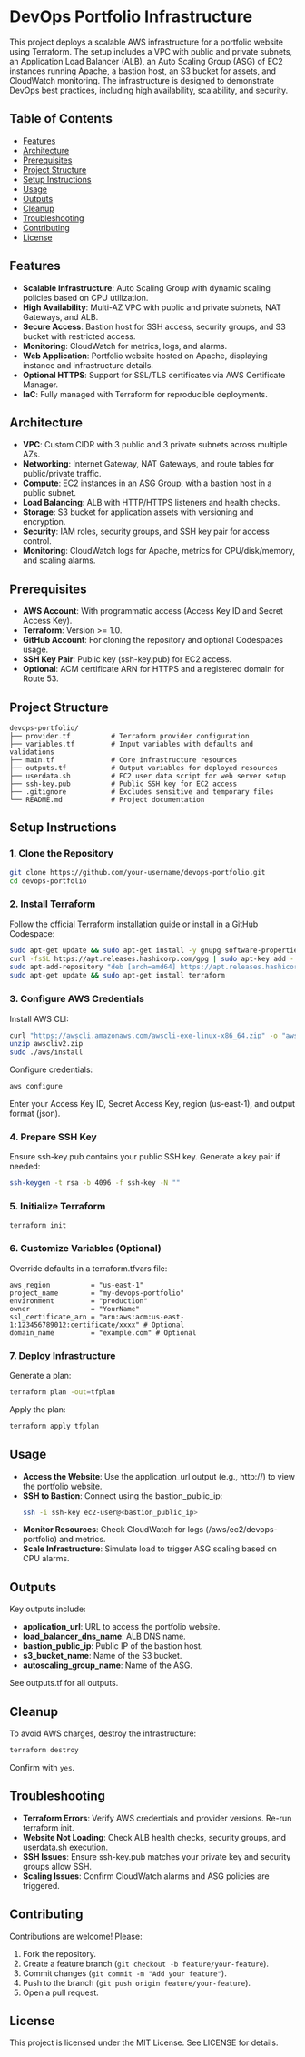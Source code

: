 # DevOps Portfolio Infrastructure

This project deploys a scalable AWS infrastructure for a portfolio website using Terraform. The setup includes a VPC with public and private subnets, an Application Load Balancer (ALB), an Auto Scaling Group (ASG) of EC2 instances running Apache, a bastion host, an S3 bucket for assets, and CloudWatch monitoring. The infrastructure is designed to demonstrate DevOps best practices, including high availability, scalability, and security.

## Table of Contents

- [Features](#features)
- [Architecture](#architecture)
- [Prerequisites](#prerequisites)
- [Project Structure](#project-structure)
- [Setup Instructions](#setup-instructions)
- [Usage](#usage)
- [Outputs](#outputs)
- [Cleanup](#cleanup)
- [Troubleshooting](#troubleshooting)
- [Contributing](#contributing)
- [License](#license)

## Features

- **Scalable Infrastructure**: Auto Scaling Group with dynamic scaling policies based on CPU utilization.
- **High Availability**: Multi-AZ VPC with public and private subnets, NAT Gateways, and ALB.
- **Secure Access**: Bastion host for SSH access, security groups, and S3 bucket with restricted access.
- **Monitoring**: CloudWatch for metrics, logs, and alarms.
- **Web Application**: Portfolio website hosted on Apache, displaying instance and infrastructure details.
- **Optional HTTPS**: Support for SSL/TLS certificates via AWS Certificate Manager.
- **IaC**: Fully managed with Terraform for reproducible deployments.

## Architecture

- **VPC**: Custom CIDR with 3 public and 3 private subnets across multiple AZs.
- **Networking**: Internet Gateway, NAT Gateways, and route tables for public/private traffic.
- **Compute**: EC2 instances in an ASG Group, with a bastion host in a public subnet.
- **Load Balancing**: ALB with HTTP/HTTPS listeners and health checks.
- **Storage**: S3 bucket for application assets with versioning and encryption.
- **Security**: IAM roles, security groups, and SSH key pair for access control.
- **Monitoring**: CloudWatch logs for Apache, metrics for CPU/disk/memory, and scaling alarms.

## Prerequisites

- **AWS Account**: With programmatic access (Access Key ID and Secret Access Key).
- **Terraform**: Version >= 1.0.
- **GitHub Account**: For cloning the repository and optional Codespaces usage.
- **SSH Key Pair**: Public key (ssh-key.pub) for EC2 access.
- **Optional**: ACM certificate ARN for HTTPS and a registered domain for Route 53.

## Project Structure

```
devops-portfolio/
├── provider.tf          # Terraform provider configuration
├── variables.tf         # Input variables with defaults and validations
├── main.tf              # Core infrastructure resources
├── outputs.tf           # Output variables for deployed resources
├── userdata.sh          # EC2 user data script for web server setup
├── ssh-key.pub          # Public SSH key for EC2 access
├── .gitignore           # Excludes sensitive and temporary files
└── README.md            # Project documentation
```

## Setup Instructions

### 1. Clone the Repository

```bash
git clone https://github.com/your-username/devops-portfolio.git
cd devops-portfolio
```

### 2. Install Terraform

Follow the official Terraform installation guide or install in a GitHub Codespace:

```bash
sudo apt-get update && sudo apt-get install -y gnupg software-properties-common curl
curl -fsSL https://apt.releases.hashicorp.com/gpg | sudo apt-key add -
sudo apt-add-repository "deb [arch=amd64] https://apt.releases.hashicorp.com $(lsb_release -cs) main"
sudo apt-get update && sudo apt-get install terraform
```

### 3. Configure AWS Credentials

Install AWS CLI:

```bash
curl "https://awscli.amazonaws.com/awscli-exe-linux-x86_64.zip" -o "awscliv2.zip"
unzip awscliv2.zip
sudo ./aws/install
```

Configure credentials:

```bash
aws configure
```

Enter your Access Key ID, Secret Access Key, region (us-east-1), and output format (json).

### 4. Prepare SSH Key

Ensure ssh-key.pub contains your public SSH key. Generate a key pair if needed:

```bash
ssh-keygen -t rsa -b 4096 -f ssh-key -N ""
```

### 5. Initialize Terraform

```bash
terraform init
```

### 6. Customize Variables (Optional)

Override defaults in a terraform.tfvars file:

```hcl
aws_region          = "us-east-1"
project_name        = "my-devops-portfolio"
environment         = "production"
owner               = "YourName"
ssl_certificate_arn = "arn:aws:acm:us-east-1:123456789012:certificate/xxxx" # Optional
domain_name         = "example.com" # Optional
```

### 7. Deploy Infrastructure

Generate a plan:

```bash
terraform plan -out=tfplan
```

Apply the plan:

```bash
terraform apply tfplan
```

## Usage

- **Access the Website**: Use the application_url output (e.g., http://<alb-dns-name>) to view the portfolio website.
- **SSH to Bastion**: Connect using the bastion_public_ip:
  ```bash
  ssh -i ssh-key ec2-user@<bastion_public_ip>
  ```
- **Monitor Resources**: Check CloudWatch for logs (/aws/ec2/devops-portfolio) and metrics.
- **Scale Infrastructure**: Simulate load to trigger ASG scaling based on CPU alarms.

## Outputs

Key outputs include:

- **application_url**: URL to access the portfolio website.
- **load_balancer_dns_name**: ALB DNS name.
- **bastion_public_ip**: Public IP of the bastion host.
- **s3_bucket_name**: Name of the S3 bucket.
- **autoscaling_group_name**: Name of the ASG.

See outputs.tf for all outputs.

## Cleanup

To avoid AWS charges, destroy the infrastructure:

```bash
terraform destroy
```

Confirm with `yes`.

## Troubleshooting

- **Terraform Errors**: Verify AWS credentials and provider versions. Re-run terraform init.
- **Website Not Loading**: Check ALB health checks, security groups, and userdata.sh execution.
- **SSH Issues**: Ensure ssh-key.pub matches your private key and security groups allow SSH.
- **Scaling Issues**: Confirm CloudWatch alarms and ASG policies are triggered.

## Contributing

Contributions are welcome! Please:

1. Fork the repository.
2. Create a feature branch (`git checkout -b feature/your-feature`).
3. Commit changes (`git commit -m "Add your feature"`).
4. Push to the branch (`git push origin feature/your-feature`).
5. Open a pull request.

## License

This project is licensed under the MIT License. See LICENSE for details.

